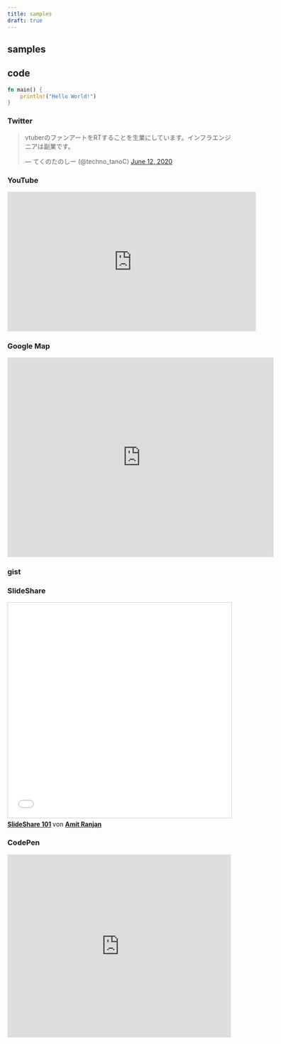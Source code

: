 ```yaml
---
title: samples
draft: true
---
```


## samples

## code

```rust
fn main() {
    println!("Hello World!")
}
```

### Twitter

<blockquote class="twitter-tweet"><p lang="ja" dir="ltr">vtuberのファンアートをRTすることを生業にしています。インフラエンジニアは副業です。</p>&mdash; てくのたのしー (@techno_tanoC) <a href="https://twitter.com/techno_tanoC/status/1271462943444492295?ref_src=twsrc%5Etfw">June 12, 2020</a></blockquote> <script async src="https://platform.twitter.com/widgets.js" charset="utf-8"></script> 

### YouTube

<iframe width="560" height="315" src="https://www.youtube.com/embed/uaF8vYAdm9k" frameborder="0" allow="accelerometer; autoplay; encrypted-media; gyroscope; picture-in-picture" allowfullscreen></iframe>

### Google Map

<iframe src="https://www.google.com/maps/embed?pb=!1m18!1m12!1m3!1d3241.752292313607!2d139.69987476606659!3d35.658474138825454!2m3!1f0!2f0!3f0!3m2!1i1024!2i768!4f13.1!3m3!1m2!1s0x60188b8427e1c0b1%3A0x78f6e23397061d6f!2z5riL6LC344K544Kv44Op44Oz44OW44Or44K544Kv44Ko44Ki!5e0!3m2!1sja!2sjp!4v1598684847927!5m2!1sja!2sjp" width="600" height="450" frameborder="0" style="border:0;" allowfullscreen="" aria-hidden="false" tabindex="0"></iframe>

### gist

<script src="https://gist.github.com/techno-tanoC/afd07a208b108640371f3cb9b4458edc.js"></script>

### SlideShare

<iframe src="//www.slideshare.net/slideshow/embed_code/key/wQRhwlyyMEBuzD" width="595" height="485" frameborder="0" marginwidth="0" marginheight="0" scrolling="no" style="border:1px solid #CCC; border-width:1px; margin-bottom:5px; max-width: 100%;" allowfullscreen> </iframe> <div style="margin-bottom:5px"> <strong> <a href="//www.slideshare.net/AmitRanjan/quick-tour" title="SlideShare 101" target="_blank">SlideShare 101</a> </strong> von <strong><a href="https://www.slideshare.net/AmitRanjan" target="_blank">Amit Ranjan</a></strong> </div>

### CodePen

<iframe height="413" style="width: 100%;" scrolling="no" title="Digital Clock with Vue.js" src="https://codepen.io/gau/embed/LjQwGp?height=413&theme-id=dark&default-tab=css,result" frameborder="no" loading="lazy" allowtransparency="true" allowfullscreen="true">
  See the Pen <a href='https://codepen.io/gau/pen/LjQwGp'>Digital Clock with Vue.js</a> by Toshiyuki TAKAHASHI
  (<a href='https://codepen.io/gau'>@gau</a>) on <a href='https://codepen.io'>CodePen</a>.
</iframe>
